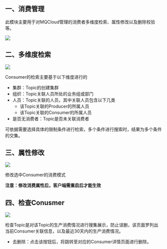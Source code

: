 ## 一、<span id="clusterList">消费管理</span>

此模块主要用于对MQCloud管理的消费者多维度检索、属性修改以及删除校验等。

<img src="img/consumerManager.png" class="img-wiki">

## 二、<span id="addbroker">多维度检索</span>

<img src="img/conusumer-search.png" class="img-wiki">

Consumer的检索主要基于以下维度进行的

* 集群：Topic的创建集群
* 组织：Topic关联人员所处的业务组或部门
* 人员：Topic关联的人员，其中关联人员包含以下几类
    * 该Topic关联的Producer的所属人员
    * 该Topic关联的Consumer的所属人员
* 是否无消费者：Topic是否未关联消费者

可依据需要选择具体的限制条件进行检索，多个条件进行搜索时，结果为多个条件的交集。

## 三、<span id="upgradebroker">属性修改</span>

<img src="img/consumer-style.png" class="img-wiki">

修改选中Consumer的消费模式

**注意：修改消费属性后，客户端需重启后才能生效**

## 四、<span id="ext">检查Conusmer</span>

<img src="img/consumer-check.png" class="img-wiki">

检查Topic是对该Topic的生产消费情况进行搜集展示，防止误删，该页面罗列出当前Consumer关联信息，以及最近30天内的生产消费情况。

* 去删除：点击该按钮后，将跳转至对应的Consumer详情页面进行删除。